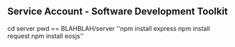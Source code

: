 ## Service Account - Software Development Toolkit
cd server
pwd == BLAHBLAH/server
''npm install express
npm install request
npm install eosjs''

